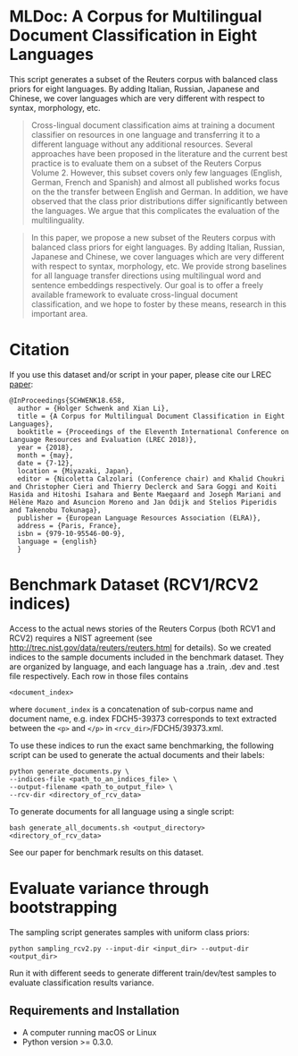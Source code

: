 # MLDoc: A Corpus for Multilingual Document Classification in Eight Languages

This script generates a subset of the Reuters corpus with balanced class priors for eight languages. By adding Italian, Russian, Japanese and Chinese, we cover languages which are very different with respect to syntax, morphology, etc. 

> Cross-lingual document classification aims at training a document classifier on resources in one language and transferring it to a different language without any additional resources. Several approaches have been proposed in the literature and the current best practice is to evaluate them on a subset of the Reuters Corpus Volume 2. However, this subset covers only few languages (English, German, French and Spanish) and almost all published works focus on the the transfer between English and German. In addition, we have observed that the class prior distributions differ significantly between the languages. We argue that this complicates the evaluation of the multilinguality.

> In this paper, we propose a new subset of the Reuters corpus with balanced class priors for eight languages. By adding Italian, Russian, Japanese and Chinese, we cover languages which are very different with respect to syntax, morphology, etc. We provide strong baselines for all language transfer directions using multilingual word and sentence embeddings respectively. Our goal is to offer a freely available framework to evaluate cross-lingual document classification, and we hope to foster by these means, research in this important area.
# Citation
If you use this dataset and/or script in your paper, please cite our LREC [paper](http://www.lrec-conf.org/proceedings/lrec2018/summaries/658.html):
```
@InProceedings{SCHWENK18.658,
  author = {Holger Schwenk and Xian Li},
  title = {A Corpus for Multilingual Document Classification in Eight Languages},
  booktitle = {Proceedings of the Eleventh International Conference on Language Resources and Evaluation (LREC 2018)},
  year = {2018},
  month = {may},
  date = {7-12},
  location = {Miyazaki, Japan},
  editor = {Nicoletta Calzolari (Conference chair) and Khalid Choukri and Christopher Cieri and Thierry Declerck and Sara Goggi and Koiti Hasida and Hitoshi Isahara and Bente Maegaard and Joseph Mariani and Hélène Mazo and Asuncion Moreno and Jan Odijk and Stelios Piperidis and Takenobu Tokunaga},
  publisher = {European Language Resources Association (ELRA)},
  address = {Paris, France},
  isbn = {979-10-95546-00-9},
  language = {english}
  }
```
# Benchmark Dataset (RCV1/RCV2 indices)
Access to the actual news stories of the Reuters Corpus (both RCV1 and RCV2) requires a NIST agreement (see http://trec.nist.gov/data/reuters/reuters.html for details). So we created indices to the sample documents included in the benchmark dataset. They are organized by language, and each language has a .train, .dev and .test file respectively. Each row in those files contains 
```
<document_index>
```
where `document_index` is a concatenation of sub-corpus name and document name, e.g. index FDCH5-39373 corresponds to text extracted between the `<p>` and `</p>` in `<rcv_dir>`/FDCH5/39373.xml.

To use these indices to run the exact same benchmarking, the following script can be used to generate the actual documents and their labels:
```
python generate_documents.py \
--indices-file <path_to_an_indices_file> \
--output-filename <path_to_output_file> \
--rcv-dir <directory_of_rcv_data>
```
To generate documents for all language using a single script:
```
bash generate_all_documents.sh <output_directory> <directory_of_rcv_data>
```

See our paper for benchmark results on this dataset.
# Evaluate variance through bootstrapping 
The sampling script generates samples with uniform class priors:
```
python sampling_rcv2.py --input-dir <input_dir> --output-dir <output_dir>
```
Run it with different seeds to generate different train/dev/test samples to evaluate classification results variance.
## Requirements and Installation
- A computer running macOS or Linux
- Python version >= 0.3.0.
